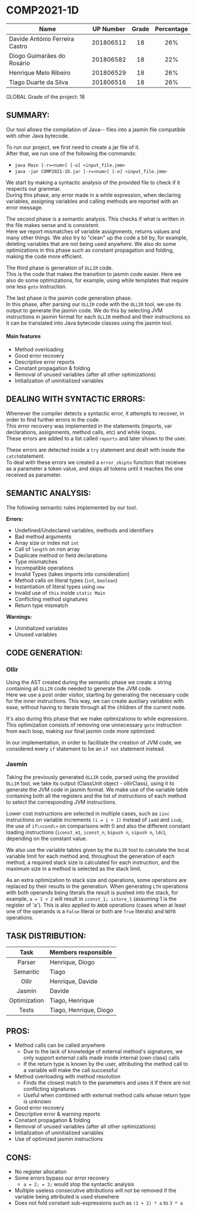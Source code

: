 # COMP2021-1D

|    Name                        | UP Number | Grade | Percentage |
| ------------------------------ | :-------: | :---: |   :---:    | 
| Davide António Ferreira Castro | 201806512 | 18    |    26%     | 
| Diogo Guimarães do Rosário     | 201806582 | 18    |    22%     |
| Henrique Melo Ribeiro          | 201806529 | 18    |    26%     |
| Tiago Duarte da Silva          | 201806516 | 18    |    26%     |

GLOBAL Grade of the project: 18

## SUMMARY:

Our tool allows the compilation of Java-- files into a jasmin file compatible with other Java bytecode.  
  
To run our project, we first need to create a jar file of it.  
After that, we run one of the following the commands:  
- `java Main [-r=<num>] [-o] <input_file.jmm>`
- `java -jar COMP2021-1D.jar [-r=<num>] [-o] <input_file.jmm>`

We start by making a syntactic analysis of the provided file to check if it respects our grammar.  
During this phase, any error made in a while expression, when declaring variables, assigning variables and calling methods are reported with an error message.  
  
The second phase is a semantic analysis. This checks if what is written in the file makes sense and is consistent.  
Here we report mismatches of variable assignments, returns values and many other things. We also try to "clean" up the code a bit by, for example, deleting variables that are not being used anywhere.
We also do some optimizations in this phase such as constant propagation and folding, making the code more efficient.  
  
The third phase is generation of `OLLIR` code.  
This is the code that makes the transition to jasmin code easier. Here we also do some optimizations, for example, using while templates that require one less `goto` instruction.

The last phase is the jasmin code generation phase.  
In this phase, after parsing our `OLLIR` code with the `OLLIR` tool, we use its output to generate the jasmin code. 
We do this by selecting JVM instructions in jasmin format for each `OLLIR` method and their instructions so it can be translated into Java bytecode classes using the jasmin tool.

#### Main features

- Method overloading
- Good error recovery
- Descriptive error reports
- Constant propagation & folding
- Removal of unused variables (after all other optimizations)
- Initialization of uninitialized variables

## DEALING WITH SYNTACTIC ERRORS:

Whenever the compiler detects a syntactic error, it attempts to recover, in order to find further errors in the code.  
This error recovery was implemented in the statements (imports, var declarations, assignments, method calls, etc) and while loops.  
These errors are added to a list called `reports` and later shown to the user.
  
These errors are detected inside a `try` statement and dealt with inside the `catch`statement.  
To deal with these errors we created a `error_skipto` function that receives as a parameter a token value, and skips all tokens until it reaches the one received as parameter.

## SEMANTIC ANALYSIS:

The following semantic rules implemented by our tool.

**Errors:**
- Undefined/Undeclared variables, methods and identifiers
- Bad method arguments
- Array size or index not `int`
- Call of `length`  on non array
- Duplicate method or field declarations
- Type mismatches
- Incompatible operations
- Invalid Types (takes imports into consideration)
- Method calls on literal types (`int`, `boolean`)
- Instantiation of literal types using `new`
- Invalid use of `this` inside `static Main`
- Conflicting method signatures
- Return type mismatch

**Warnings:**
- Uninitialized variables
- Unused variables


## CODE GENERATION:

### Ollir

Using the AST created during the semantic phase we create a string containing all `OLLIR` code needed to generate the JVM code.  
Here we use a post order visitor, starting by generating the necessary code for the inner instructions. This way, we can create auxiliary variables with ease, without having to iterate through all the children of the current node.   

It's also during this phase that we make optimizations to while expressions. This optimization consists of removing one unnecessary `goto` instruction from each loop, making our final jasmin code more optimized.  
  
In our implementation, in order to facilitate the creation of JVM code, we considered every `if` statement to be an `if not` statement instead.   
  
### Jasmin

Taking the previously generated `OLLIR` code, parsed using the provided `OLLIR` tool, we take its output (ClassUnit object - ollirClass), using it to generate the JVM code in jasmin format.
We make use of the variable table containing both all the registers and the list of instructions of each method to select the corresponding JVM instructions.

Lower cost instructions are selected in multiple cases, such as `iinc` instructions on variable increments `(i = i + 1)` instead of `iadd` and `isub`, the use of `if\<cond\>` on comparisons with 0
and also the different constant loading instructions (`iconst_m1`, `iconst_n`, `bipush n`, `sipush n`, `ldc`), depending on the constant value.

We also use the variable tables given by the `OLLIR` tool to calculate the local variable limit for each method and, throughout the generation of each method, a required stack size is calculated for each instruction, and the maximum size in a method is selected as the stack limit.

As an extra optimization to stack size and operations, some operations are replaced by their results in the generation. When generating `LTH` operations with both operands being literals the result is pushed into the stack, for example, `a = 1 < 2` will result in `iconst_1; istore_1` (assuming 1 is the register of 'a').
This is also applied to `ANDB` operations (cases when at least one of the operands is a `False` literal or both are `True` literals) and `NOTB` operations.

## TASK DISTRIBUTION: 

|     Task     | Members responsible    |
| :----------: | :--------------------- |
| Parser       | Henrique, Diogo        |
| Semantic     | Tiago                  |
| Ollir        | Henrique, Davide       |
| Jasmin       | Davide                 |
| Optimization | Tiago, Henrique        |
| Tests        | Tiago, Henrique, Diogo |


## PROS:

- Method calls can be called anywhere
  - Due to the lack of knowledge of external method's signatures, we only support external calls made inside internal (own class) calls
  - If the return type is known by the user, attributing the method call to a variable will make the call successful
- Method overloading with method resolution
    - Finds the closest match to the parameters and uses it if there are not conflicting signatures
    - Useful when combined with external method calls whose return type is unknown
- Good error recovery
- Descriptive error & warning reports
- Constant propagation & folding
- Removal of unused variables (after all other optimizations)
- Initialization of uninitialized variables
- Use of optimized jasmin instructions


## CONS:

- No register allocation
- Some errors bypass our error recovery
    - `a = 2; = 3;` would stop the syntactic analysis
- Multiple useless consecutive attributions will not be removed if the variable being attributed is used elsewhere
- Does not fold constant sub-expressions such as `(1 + 2) * a` to `3 * a`

